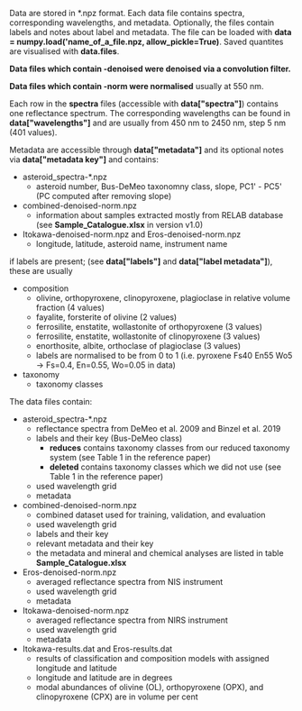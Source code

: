 Data are stored in *.npz format. Each data file contains spectra, corresponding wavelengths, and metadata. Optionally, the files contain labels and notes about label and metadata. The file can be loaded with **data = numpy.load('name_of_a_file.npz, allow_pickle=True)**. Saved quantites are visualised with **data.files**.

**Data files which contain -denoised were denoised via a convolution filter.**

**Data files which contain -norm were normalised** usually at 550 nm.

Each row in the **spectra** files (accessible with **data["spectra"]**) contains one reflectance spectrum. The corresponding wavelengths can be found in **data["wavelengths"]** and are usually from 450 nm to 2450 nm, step 5 nm (401 values).

Metadata are accessible through **data["metadata"]** and its optional notes via **data["metadata key"]** and contains:
  - asteroid_spectra-*.npz
    - asteroid number, Bus-DeMeo taxonomny class, slope, PC1' - PC5' (PC computed after removing slope)
  - combined-denoised-norm.npz
    - information about samples extracted mostly from RELAB database (see **Sample_Catalogue.xlsx** in version v1.0)
  - Itokawa-denoised-norm.npz and Eros-denoised-norm.npz
    - longitude, latitude, asteroid name, instrument name

if labels are present; (see **data["labels"]** and **data["label metadata"]**), these are usually
  - composition
    - olivine, orthopyroxene, clinopyroxene, plagioclase in relative volume fraction (4 values)
    - fayalite, forsterite of olivine (2 values)
    - ferrosilite, enstatite, wollastonite of orthopyroxene (3 values)
    - ferrosilite, enstatite, wollastonite of clinopyroxene (3 values)
    - enorthosite, albite, orthoclase of plagioclase (3 values)
    - labels are normalised to be from 0 to 1 (i.e. pyroxene Fs40 En55 Wo5 -> Fs=0.4, En=0.55, Wo=0.05 in data)
  - taxonomy
    - taxonomy classes
 
The data files contain:
- asteroid_spectra-*.npz
  - reflectance spectra from DeMeo et al. 2009 and Binzel et al. 2019
  - labels and their key (Bus-DeMeo class)
    - **reduces** contains taxonomy classes from our reduced taxonomy system (see Table 1 in the reference paper)
    - **deleted** contains taxonomy classes which we did not use (see Table 1 in the reference paper)
  - used wavelength grid
  - metadata
- combined-denoised-norm.npz
  - combined dataset used for training, validation, and evaluation
  - used wavelength grid
  - labels and their key
  - relevant metadata and their key
  - the metadata and mineral and chemical analyses are listed in table **Sample_Catalogue.xlsx**
- Eros-denoised-norm.npz
  - averaged reflectance spectra from NIS instrument
  - used wavelength grid
  - metadata
- Itokawa-denoised-norm.npz
  - averaged reflectance spectra from NIRS instrument
  - used wavelength grid
  - metadata
- Itokawa-results.dat and Eros-results.dat
  - results of classification and composition models with assigned longitude and latitude
  - longitude and latitude are in degrees
  - modal abundances of olivine (OL), orthopyroxene (OPX), and clinopyroxene (CPX) are in volume per cent
